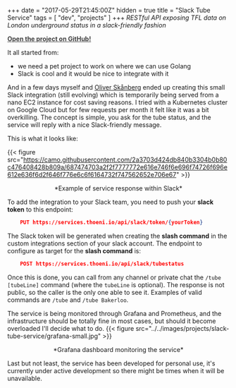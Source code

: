 +++
date = "2017-05-29T21:45:00Z"
hidden = true
title = "Slack Tube Service"
tags = [ "dev", "projects" ]
+++
*RESTful API exposing TFL data on London underground status in a slack-friendly fashion*

<a href="https://github.com/thoeni/slack-tube-service" title="Slack Tube Service Github" style="color: #404040;">
  <span class="fa-stack fa-lg">
    <i class="fa fa-circle fa-stack-2x"></i>
    <i class="fa fa-github fa-stack-1x fa-inverse"></i>
  </span>
  <b>Open the project on GitHub!</b>
</a>

It all started from:

- we need a pet project to work on where we can use Golang
- Slack is cool and it would be nice to integrate with it

And in a few days myself and [Oliver Skånberg](https://twitter.com/oskanberg) ended up creating this small Slack integration (still evolving) which is temporarily being served from a nano EC2 instance for cost saving reasons. I tried with a Kubernetes cluster on Google Cloud but for few requests per month it felt like it was a bit overkilling.
The concept is simple, you ask for the tube status, and the service will reply with a nice Slack-friendly message.

This is what it looks like:

{{< figure src="https://camo.githubusercontent.com/2a3703d424db840b3304b0b80c476408428b809a/687474703a2f2f7777772e616e746f6e696f74726f696e612e636f6d2f646f776e6c6f6164732f747562652e706e67" >}}
<center>*Example of service response within Slack*</center>

To add the integration to your Slack team, you need to push your **slack token** to this endpoint:
```json
    PUT https://services.thoeni.io/api/slack/token/{yourToken}
```
The Slack token will be generated when creating the **slash command** in the custom integrations section of your slack account.
The endpoint to configure as target for the **slash command** is:
```json
    POST https://services.thoeni.io/api/slack/tubestatus
```
Once this is done, you can call from any channel or private chat the `/tube [tubeLine]` command (where the `tubeLine` is optional). The response is not public, so the caller is the only one able to see it. Examples of valid commands are `/tube` and `/tube Bakerloo`.

The service is being monitored through Grafana and Prometheus, and the infrastructure should be totally fine in most cases, but should it become overloaded I'll decide what to do.
{{< figure src="../../images/projects/slack-tube-service/grafana-small.jpg" >}}
<center>*Grafana dashboard monitoring the service*</center>

Last but not least, the service has been developed for personal use, it's currently under active development so there might be times when it will be unavailable.